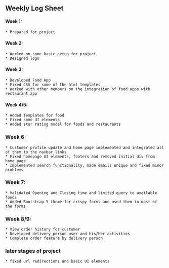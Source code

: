 ## Weekly Log Sheet

#### Week 1:

    * Prepared for project

#### Week 2:

    * Worked on some basic setup for project
    * Designed logo

#### Week 3:

    * Developed Food App
    * Fixed CSS for some of the html templates
    * Worked with other members on the integration of food apps with restaurant app

#### Week 4/5:

    * Added Templates for food
    * Fixed some UI elements
    * Added star rating model for foods and restaurants

### Week 6:

    * Customer profile update and home page implemented and integrated all of them to the navbar links
    * Fixed homepage UI elements, footers and removed initial div from home page
    * Implemented search functionality, made emails unique and fixed minor problems

### Week 7:

    * Validated Opening and Closing time and limited query to available foods
    * Added Bootstrap 5 theme for crispy forms and used them in most of the forms

### Week 8/9:

    * View order history for customer
    * Developed delivery_person user and his/her activities
    * Complete order feature by delivery person

### later stages of project
    * fixed url redirections and basic UI elements
